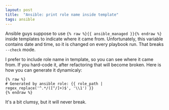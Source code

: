 ```yaml
---
layout: post
title:  "Ansible: print role name inside template"
tags: ansible
---
```

Ansible guys suppose to use `{% raw %}{{ ansible_managed }}{% endraw %}` inside templates to indicate where it came from. Unfortunately, this variable contains date and time, so it is changed on every playbook run. That breaks `--check` mode.

I prefer to include role name in template, so you can see where it came from. If you hard-code it, after refactoring that will become broken. Here is how you can generate it dynamicaly:

```
{% raw %}
# Generated by ansible role: {{ role_path | regex_replace('^.*/([^/]+)$', '\\1') }}
{% endraw %}
```
It's a bit clumsy, but it will never break.
